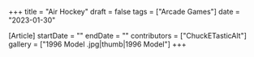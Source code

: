 +++
title = "Air Hockey"
draft = false
tags = ["Arcade Games"]
date = "2023-01-30"

[Article]
startDate = ""
endDate = ""
contributors = ["ChuckETasticAlt"]
gallery = ["1996 Model .jpg|thumb|1996 Model"]
+++
